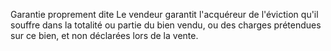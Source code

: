 Garantie proprement dite
Le vendeur garantit l'acquéreur de l'éviction qu'il souffre dans la totalité ou partie du bien vendu, ou des charges prétendues sur ce bien, et non déclarées lors de la vente.